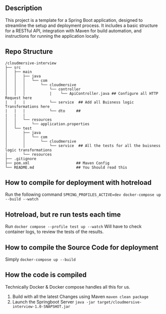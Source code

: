 ## Description
This project is a template for a Spring Boot application, designed to streamline the setup and deployment process. It includes a basic structure for a RESTful API, integration with Maven for build automation, and instructions for running the application locally.

## Repo Structure
```
/cloudmersive-interview
├── src
│   ├── main
│   │   ├── java
│   │   │   └── com
│   │   │       └── cloudmersive
│   │   │           └── controller
│   │   │           |    └── ApiController.java ## Configure all HTTP Request here
|	|	|			└── service  ## Add all Buisness logic Transformations here
|	|	|			└── dto     ## 
|	|	|			
│   │   └── resources
│   │       └── application.properties
│   └── test
│       ├── java
│       │   └── com
│       │       └── cloudmersive
│       │           └── service  ## All the tests for all the buisness logic transformations
│       └── resources
├── .gitignore
├── pom.xml						## Maven Config
└── README.md					## You Should read this
```

## How to compile for deployment with hotreload
Run the following command ```SPRING_PROFILES_ACTIVE=dev docker-compose up --build --watch```

## Hotreload, but re run tests each time
Run ```docker compose --profile test up --watch```
Will have to check container logs, to review the tests of the results.

## How to compile the Source Code for deployment
Simply ```docker-compose up --build```



## How the code is compiled
Technically Docker & Docker compose handles all this for us.

1. Build with all the latest Changes using Maven
```maven clean package```
2. Launch the Springboot Server
```java -jar target/cloudmersive-interview-1.0-SNAPSHOT.jar ```


